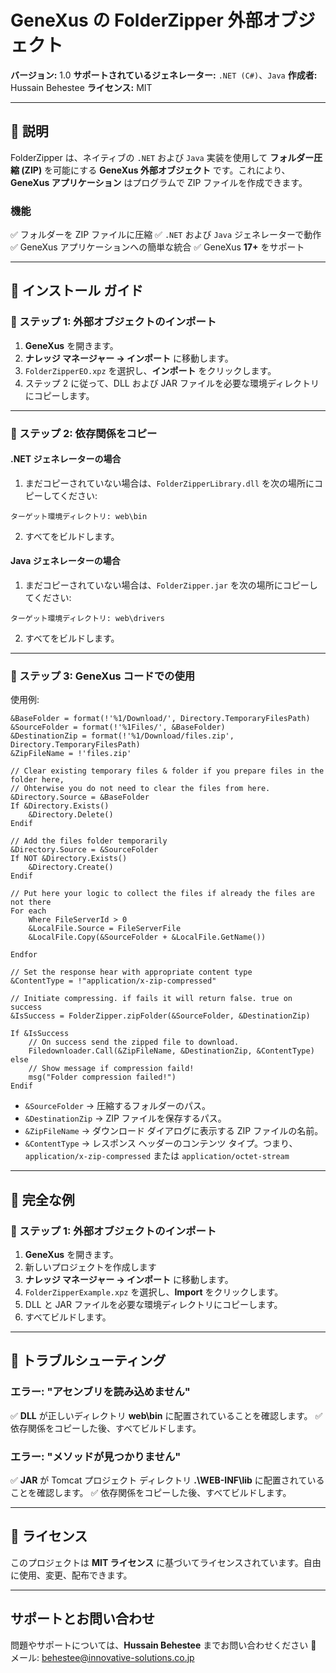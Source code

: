 # GeneXus の FolderZipper 外部オブジェクト

**バージョン:** 1.0
**サポートされているジェネレーター:** `.NET (C#)`、`Java`
**作成者:** Hussain Behestee
**ライセンス:** MIT

---

## 📝 説明
FolderZipper は、ネイティブの `.NET` および `Java` 実装を使用して **フォルダー圧縮 (ZIP)** を可能にする **GeneXus 外部オブジェクト** です。これにより、**GeneXus アプリケーション** はプログラムで ZIP ファイルを作成できます。

### 機能
✅ フォルダーを ZIP ファイルに圧縮
✅ `.NET` および `Java` ジェネレーターで動作
✅ GeneXus アプリケーションへの簡単な統合
✅ GeneXus **17+** をサポート

---

## 📁 インストール ガイド

### 🔹 ステップ 1: 外部オブジェクトのインポート
1. **GeneXus** を開きます。
2. **ナレッジ マネージャー → インポート** に移動します。
4. `FolderZipperEO.xpz` を選択し、**インポート** をクリックします。
5. ステップ 2 に従って、DLL および JAR ファイルを必要な環境ディレクトリにコピーします。

---

### 🔹 ステップ 2: 依存関係をコピー

#### **.NET ジェネレーターの場合**
1. まだコピーされていない場合は、`FolderZipperLibrary.dll` を次の場所にコピーしてください:
```
ターゲット環境ディレクトリ: web\bin
```
2. すべてをビルドします。

#### **Java ジェネレーターの場合**
1. まだコピーされていない場合は、`FolderZipper.jar` を次の場所にコピーしてください:
```
ターゲット環境ディレクトリ: web\drivers
```
2. すべてをビルドします。

---

### 🔹 ステップ 3: GeneXus コードでの使用

使用例:
```genexus
&BaseFolder = format(!'%1/Download/', Directory.TemporaryFilesPath)
&SourceFolder = format(!'%1Files/', &BaseFolder)
&DestinationZip = format(!'%1/Download/files.zip', Directory.TemporaryFilesPath)
&ZipFileName = !'files.zip'

// Clear existing temporary files & folder if you prepare files in the folder here,
// Ohterwise you do not need to clear the files from here.
&Directory.Source = &BaseFolder
If &Directory.Exists()
	&Directory.Delete()
Endif

// Add the files folder temporarily
&Directory.Source = &SourceFolder
If NOT &Directory.Exists()
	&Directory.Create()
Endif

// Put here your logic to collect the files if already the files are not there
For each 
	Where FileServerId > 0
	&LocalFile.Source = FileServerFile
	&LocalFile.Copy(&SourceFolder + &LocalFile.GetName())
	
Endfor

// Set the response hear with appropriate content type
&ContentType = !"application/x-zip-compressed"

// Initiate compressing. if fails it will return false. true on success
&IsSuccess = FolderZipper.zipFolder(&SourceFolder, &DestinationZip)

If &IsSuccess
	// On success send the zipped file to download.
	Filedownloader.Call(&ZipFileName, &DestinationZip, &ContentType)
else
	// Show message if compression faild!
	msg("Folder compression failed!")
Endif
```
- `&SourceFolder` → 圧縮するフォルダーのパス。
- `&DestinationZip` → ZIP ファイルを保存するパス。
- `&ZipFileName` → ダウンロード ダイアログに表示する ZIP ファイルの名前。
- `&ContentType` → レスポンス ヘッダーのコンテンツ タイプ。つまり、`application/x-zip-compressed` または `application/octet-stream`
---

## 📁 完全な例

### 🔹 ステップ 1: 外部オブジェクトのインポート
1. **GeneXus** を開きます。
2. 新しいプロジェクトを作成します
3. **ナレッジ マネージャー → インポート** に移動します。
4. `FolderZipperExample.xpz` を選択し、**Import** をクリックします。
5. DLL と JAR ファイルを必要な環境ディレクトリにコピーします。
6. すべてビルドします。

---

## 🔧 トラブルシューティング

### **エラー: "アセンブリを読み込めません"**
✅ **DLL** が正しいディレクトリ **web\bin** に配置されていることを確認します。
✅ 依存関係をコピーした後、すべてビルドします。

### **エラー: "メソッドが見つかりません"**
✅ **JAR** が Tomcat プロジェクト ディレクトリ **.\WEB-INF\lib** に配置されていることを確認します。
✅ 依存関係をコピーした後、すべてビルドします。

---

## 📜 ライセンス
このプロジェクトは **MIT ライセンス** に基づいてライセンスされています。自由に使用、変更、配布できます。

---

## サポートとお問い合わせ
問題やサポートについては、**Hussain Behestee** までお問い合わせください
📧 メール: behestee@innovative-solutions.co.jp